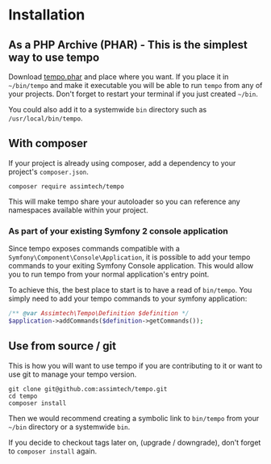 # Installation

## As a PHP Archive (PHAR) - This is the simplest way to use tempo

Download [tempo.phar](https://github.com/assimtech/tempo/releases/download/0.1.0/tempo.phar) and place where you want.
If you place it in `~/bin/tempo` and make it executable you will be able to run `tempo` from any of your projects. Don't
forget to restart your terminal if you just created `~/bin`.

You could also add it to a systemwide `bin` directory such as `/usr/local/bin/tempo`.


## With composer

If your project is already using composer, add a dependency to your project's `composer.json`.

```shell
composer require assimtech/tempo
```

This will make tempo share your autoloader so you can reference any namespaces available within your project.


### As part of your existing Symfony 2 console application

Since tempo exposes commands compatible with a `Symfony\Component\Console\Application`, it is possible to add your tempo
commands to your exiting Symfony Console application.  This would allow you to run tempo from your normal application's
entry point.

To achieve this, the best place to start is to have a read of `bin/tempo`.  You simply need to add your tempo commands
to your symfony application:

```php
/** @var Assimtech\Tempo\Definition $definition */
$application->addCommands($definition->getCommands());
```


## Use from source / git

This is how you will want to use tempo if you are contributing to it or want to use git to manage your tempo version.

```shell
git clone git@github.com:assimtech/tempo.git
cd tempo
composer install
```

Then we would recommend creating a symbolic link to `bin/tempo` from your `~/bin` directory or a systemwide `bin`.

If you decide to checkout tags later on, (upgrade / downgrade), don't forget to `composer install` again.
